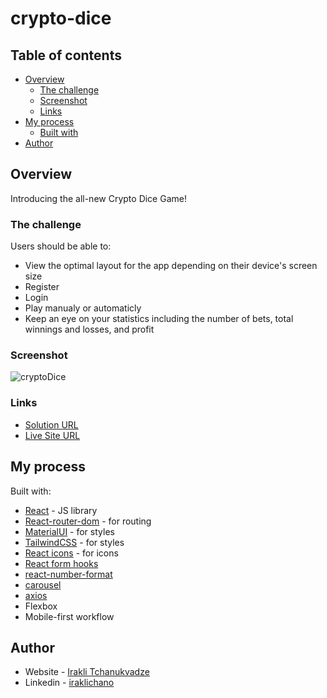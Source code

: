 # crypto-dice

## Table of contents

- [Overview](#overview)
  - [The challenge](#the-challenge)
  - [Screenshot](#screenshot)
  - [Links](#links)
- [My process](#my-process)
  - [Built with](#built-with)
- [Author](#author)

## Overview

Introducing the all-new Crypto Dice Game!

### The challenge

Users should be able to:

- View the optimal layout for the app depending on their device's screen size
- Register
- Login
- Play manualy or automaticly
- Keep an eye on your statistics including the number of bets, total winnings and losses, and profit


### Screenshot

![cryptoDice](https://user-images.githubusercontent.com/74905176/222629893-23afbb6c-ad18-41e3-8f97-ecccc5206cc8.png)


### Links

- [Solution URL](https://github.com/IrakliChanukvadze/crypto-dice)
- [Live Site URL](https://iraklichanukvadze.github.io/crypto-dice/#/)

## My process

Built with:


- [React](https://reactjs.org/) - JS library
- [React-router-dom](https://reactrouter.com/en/main) - for routing
- [MaterialUI](https://mui.com/) - for styles
- [TailwindCSS](https://tailwindcss.com/) - for styles
- [React icons](https://react-icons.github.io/react-icons) - for icons 
- [React form hooks](https://react-hook-form.com/)
- [react-number-format](https://www.npmjs.com/package/react-number-format) 
- [carousel](https://www.npmjs.com/package/pure-react-carousel)   
- [axios](https://www.npmjs.com/package/axios) 
- Flexbox
- Mobile-first workflow

## Author

- Website - [Irakli Tchanukvadze](https://iraklichanukvadze.github.io/portfolio/)
- Linkedin - [iraklichano](https://www.linkedin.com/in/iraklichano/) 
